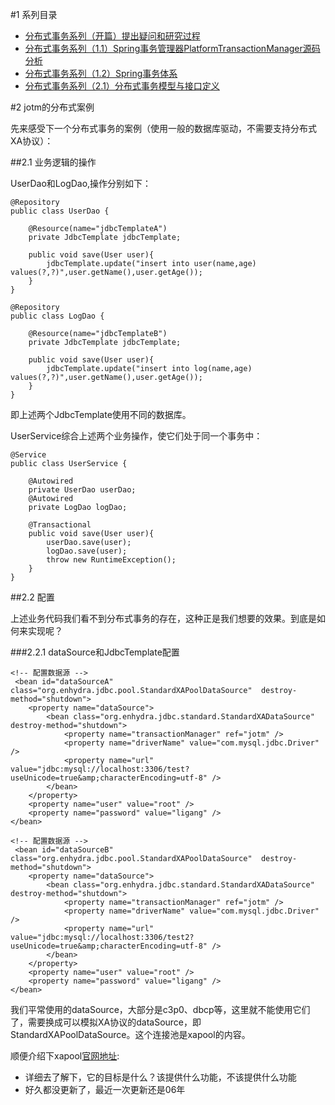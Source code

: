 #1 系列目录

-	[分布式事务系列（开篇）提出疑问和研究过程](http://my.oschina.net/pingpangkuangmo/blog/413518)
-	[分布式事务系列（1.1）Spring事务管理器PlatformTransactionManager源码分析](http://my.oschina.net/pingpangkuangmo/blog/415162)
-	[分布式事务系列（1.2）Spring事务体系](http://my.oschina.net/pingpangkuangmo/blog/416038)
-	[分布式事务系列（2.1）分布式事务模型与接口定义](http://my.oschina.net/pingpangkuangmo/blog/417479)

#2 jotm的分布式案例

先来感受下一个分布式事务的案例（使用一般的数据库驱动，不需要支持分布式XA协议）：

##2.1 业务逻辑的操作

UserDao和LogDao,操作分别如下：

	@Repository
	public class UserDao {
	
		@Resource(name="jdbcTemplateA")
		private JdbcTemplate jdbcTemplate;
		
		public void save(User user){
			jdbcTemplate.update("insert into user(name,age) values(?,?)",user.getName(),user.getAge());
		}
	}

	@Repository
	public class LogDao {
	
		@Resource(name="jdbcTemplateB")
		private JdbcTemplate jdbcTemplate;
		
		public void save(User user){
			jdbcTemplate.update("insert into log(name,age) values(?,?)",user.getName(),user.getAge());
		}
	}

即上述两个JdbcTemplate使用不同的数据库。

UserService综合上述两个业务操作，使它们处于同一个事务中：

	@Service
	public class UserService {
		
		@Autowired
		private UserDao userDao;
		@Autowired
		private LogDao logDao;
		
		@Transactional
		public void save(User user){
			userDao.save(user);
			logDao.save(user);
			throw new RuntimeException();
		}
	}

##2.2 配置

上述业务代码我们看不到分布式事务的存在，这种正是我们想要的效果。到底是如何来实现呢？

###2.2.1 dataSource和JdbcTemplate配置

	<!-- 配置数据源 -->
     <bean id="dataSourceA" class="org.enhydra.jdbc.pool.StandardXAPoolDataSource"  destroy-method="shutdown">
     	<property name="dataSource">  
            <bean class="org.enhydra.jdbc.standard.StandardXADataSource" destroy-method="shutdown">  
                <property name="transactionManager" ref="jotm" />  
                <property name="driverName" value="com.mysql.jdbc.Driver" />  
                <property name="url" value="jdbc:mysql://localhost:3306/test?useUnicode=true&amp;characterEncoding=utf-8" />  
            </bean>  
        </property>     
        <property name="user" value="root" />  
        <property name="password" value="ligang" />  
    </bean>
 	
 	<!-- 配置数据源 -->
     <bean id="dataSourceB"   class="org.enhydra.jdbc.pool.StandardXAPoolDataSource"  destroy-method="shutdown">   
        <property name="dataSource">  
            <bean class="org.enhydra.jdbc.standard.StandardXADataSource" destroy-method="shutdown">  
                <property name="transactionManager" ref="jotm" />  
                <property name="driverName" value="com.mysql.jdbc.Driver" />  
                <property name="url" value="jdbc:mysql://localhost:3306/test2?useUnicode=true&amp;characterEncoding=utf-8" />  
            </bean>  
        </property>     
        <property name="user" value="root" />  
        <property name="password" value="ligang" /> 
    </bean>

我们平常使用的dataSource，大部分是c3p0、dbcp等，这里就不能使用它们了，需要换成可以模拟XA协议的dataSource，即StandardXAPoolDataSource。这个连接池是xapool的内容。

顺便介绍下xapool[官网地址](http://xapool.ow2.org/):

-	详细去了解下，它的目标是什么？该提供什么功能，不该提供什么功能
-	好久都没更新了，最近一次更新还是06年